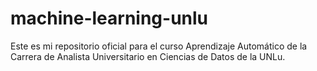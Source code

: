 # machine-learning-unlu
Este es mi repositorio oficial para el curso Aprendizaje Automático de la Carrera de Analista Universitario en Ciencias de Datos de la UNLu.
